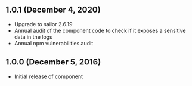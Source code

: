 ## 1.0.1 (December 4, 2020)

* Upgrade to sailor 2.6.19
* Annual audit of the component code to check if it exposes a sensitive data in the logs
* Annual npm vulnerabilities audit

## 1.0.0 (December 5, 2016)

* Initial release of component
